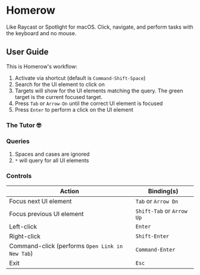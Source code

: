# Homerow

Like Raycast or Spotlight for macOS. Click, navigate, and perform tasks with the keyboard and no mouse.

## User Guide

This is Homerow's workflow:
1. Activate via shortcut (default is `Command-Shift-Space`)
2. Search for the UI element to click on
3. Targets will show for the UI elements matching the query. The green target is the current focused target.
4. Press `Tab` or `Arrow-Dn` until the correct UI element is focused
5. Press `Enter` to perform a click on the UI element

### The Tutor 🤓


### Queries

1. Spaces and cases are ignored
2. `*` will query for all UI elements

### Controls

| Action  | Binding(s) |
| ------------- | ------------- |
| Focus next UI element | `Tab` or `Arrow Dn` |
| Focus previous UI element | `Shift-Tab` or `Arrow Up` |
| Left-click | `Enter` |
| Right-click | `Shift-Enter` |
| Command-click (performs `Open Link in New Tab`) | `Command-Enter` |
| Exit | `Esc` |
